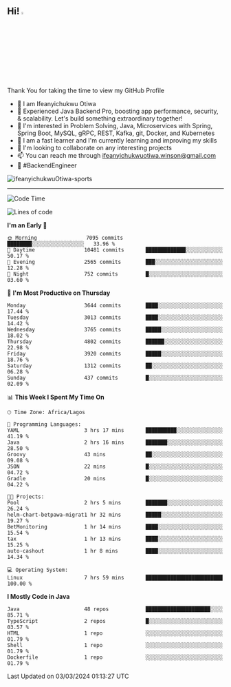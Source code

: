 <!-- BLOG-POST-LIST:START --><!-- BLOG-POST-LIST:END -->

## Hi! <img src="https://media.giphy.com/media/hvRJCLFzcasrR4ia7z/giphy.gif" width="4%"> 

Thank You for taking the time to view my GitHub Profile

- 👋 I am Ifeanyichukwu Otiwa
- 🚀 Experienced Java Backend Pro, boosting app performance, security, & scalability. Let's build something extraordinary together!
- 👀 I'm interested in Problem Solving, Java, Microservices with Spring, Spring Boot, MySQL, gRPC, REST, Kafka, git, Docker, and Kubernetes
- 🌱 I am a fast learner and I'm currently learning and improving my skills
- 💞️ I'm looking to collaborate on any interesting projects
- 📫 You can reach me through ifeanyichukwuotiwa.winson@gmail.com
- 🚀 #BackendEngineer

<p align="left" marginTop="10px"> <img src="https://komarev.com/ghpvc/?username=ifeanyichukwuOtiwa-sports&label=Profile%20views&color=0e75b6&style=for-the-badge" alt="ifeanyichukwuOtiwa-sports" /> </p>

***

<!--START_SECTION:waka-->
![Code Time](http://img.shields.io/badge/Code%20Time-2%2C287%20hrs%2012%20mins-blue)

![Lines of code](https://img.shields.io/badge/From%20Hello%20World%20I%27ve%20Written-4.6%20million%20lines%20of%20code-blue)

**I'm an Early 🐤** 

```text
🌞 Morning                7095 commits        ████████░░░░░░░░░░░░░░░░░   33.96 % 
🌆 Daytime                10481 commits       █████████████░░░░░░░░░░░░   50.17 % 
🌃 Evening                2565 commits        ███░░░░░░░░░░░░░░░░░░░░░░   12.28 % 
🌙 Night                  752 commits         █░░░░░░░░░░░░░░░░░░░░░░░░   03.60 % 
```
📅 **I'm Most Productive on Thursday** 

```text
Monday                   3644 commits        ████░░░░░░░░░░░░░░░░░░░░░   17.44 % 
Tuesday                  3013 commits        ████░░░░░░░░░░░░░░░░░░░░░   14.42 % 
Wednesday                3765 commits        █████░░░░░░░░░░░░░░░░░░░░   18.02 % 
Thursday                 4802 commits        ██████░░░░░░░░░░░░░░░░░░░   22.98 % 
Friday                   3920 commits        █████░░░░░░░░░░░░░░░░░░░░   18.76 % 
Saturday                 1312 commits        ██░░░░░░░░░░░░░░░░░░░░░░░   06.28 % 
Sunday                   437 commits         █░░░░░░░░░░░░░░░░░░░░░░░░   02.09 % 
```


📊 **This Week I Spent My Time On** 

```text
🕑︎ Time Zone: Africa/Lagos

💬 Programming Languages: 
YAML                     3 hrs 17 mins       ██████████░░░░░░░░░░░░░░░   41.19 % 
Java                     2 hrs 16 mins       ███████░░░░░░░░░░░░░░░░░░   28.50 % 
Groovy                   43 mins             ██░░░░░░░░░░░░░░░░░░░░░░░   09.08 % 
JSON                     22 mins             █░░░░░░░░░░░░░░░░░░░░░░░░   04.72 % 
Gradle                   20 mins             █░░░░░░░░░░░░░░░░░░░░░░░░   04.22 % 

🐱‍💻 Projects: 
Pool                     2 hrs 5 mins        ███████░░░░░░░░░░░░░░░░░░   26.24 % 
helm-chart-betpawa-migrat1 hr 32 mins        █████░░░░░░░░░░░░░░░░░░░░   19.27 % 
BetMonitoring            1 hr 14 mins        ████░░░░░░░░░░░░░░░░░░░░░   15.54 % 
tax                      1 hr 13 mins        ████░░░░░░░░░░░░░░░░░░░░░   15.25 % 
auto-cashout             1 hr 8 mins         ████░░░░░░░░░░░░░░░░░░░░░   14.34 % 

💻 Operating System: 
Linux                    7 hrs 59 mins       █████████████████████████   100.00 % 
```

**I Mostly Code in Java** 

```text
Java                     48 repos            █████████████████████░░░░   85.71 % 
TypeScript               2 repos             █░░░░░░░░░░░░░░░░░░░░░░░░   03.57 % 
HTML                     1 repo              ░░░░░░░░░░░░░░░░░░░░░░░░░   01.79 % 
Shell                    1 repo              ░░░░░░░░░░░░░░░░░░░░░░░░░   01.79 % 
Dockerfile               1 repo              ░░░░░░░░░░░░░░░░░░░░░░░░░   01.79 % 
```




 Last Updated on 03/03/2024 01:13:27 UTC
<!--END_SECTION:waka-->

<!--
<p align="center">
![trophy](https://github-profile-trophy.vercel.app/?username=ifeanyichukwuOtiwa-sports&theme=onedark) (https://github.com/ryo-ma/github-profile-trophy)
</p>
-->

<!---
ifeanyi-otiwa/ifeanyi-otiwa is a ✨ special ✨ repository because its `README.md` (this file) appears on your GitHub profile.
You can click the Preview link to take a look at your changes.
--->
